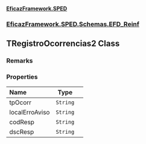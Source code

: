 #### [EficazFramework.SPED](EficazFrameworkSPED.md 'EficazFramework SPED')
### [EficazFramework.SPED.Schemas.EFD_Reinf](EficazFramework.SPED.Schemas.EFD_Reinf.md 'EficazFramework.SPED.Schemas.EFD_Reinf')

## TRegistroOcorrencias2 Class

### Remarks
### Properties

| Name | Type | |
| :--- | :---: | :--- |
| tpOcorr | `String` |  |
| localErroAviso | `String` |  |
| codResp | `String` |  |
| dscResp | `String` |  |
